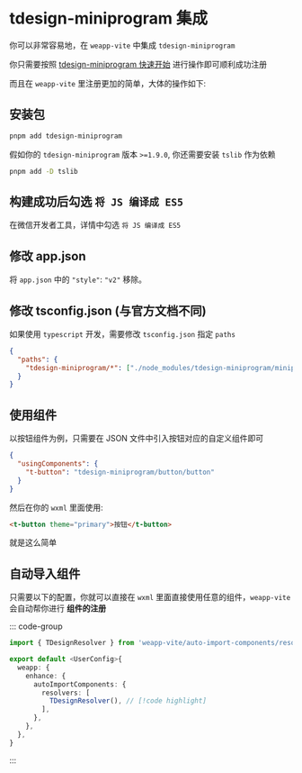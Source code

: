 # tdesign-miniprogram 集成

你可以非常容易地，在 `weapp-vite` 中集成 `tdesign-miniprogram`

你只需要按照 [tdesign-miniprogram 快速开始](https://tdesign.tencent.com/miniprogram/getting-started) 进行操作即可顺利成功注册

而且在 `weapp-vite` 里注册更加的简单，大体的操作如下:

## 安装包

```sh
pnpm add tdesign-miniprogram
```

假如你的 `tdesign-miniprogram` 版本 `>=1.9.0`, 你还需要安装 `tslib` 作为依赖

```sh
pnpm add -D tslib
```

## 构建成功后勾选 `将 JS 编译成 ES5`

在微信开发者工具，详情中勾选 `将 JS 编译成 ES5`

## 修改 app.json

将 `app.json` 中的 `"style"`: `"v2"` 移除。

## 修改 tsconfig.json (与官方文档不同)

如果使用 `typescript` 开发，需要修改 `tsconfig.json` 指定 `paths`

```json
{
  "paths": {
    "tdesign-miniprogram/*": ["./node_modules/tdesign-miniprogram/miniprogram_dist/*"]
  }
}
```

## 使用组件

以按钮组件为例，只需要在 JSON 文件中引入按钮对应的自定义组件即可

```json
{
  "usingComponents": {
    "t-button": "tdesign-miniprogram/button/button"
  }
}
```

然后在你的 `wxml` 里面使用:

```html
<t-button theme="primary">按钮</t-button>
```

就是这么简单

## 自动导入组件

只需要以下的配置，你就可以直接在 `wxml` 里面直接使用任意的组件，`weapp-vite` 会自动帮你进行 **组件的注册**

::: code-group

```ts [vite.config.ts]
import { TDesignResolver } from 'weapp-vite/auto-import-components/resolvers' // [!code highlight]

export default <UserConfig>{
  weapp: {
    enhance: {
      autoImportComponents: {
        resolvers: [
          TDesignResolver(), // [!code highlight]
        ],
      },
    },
  },
}
```

:::
